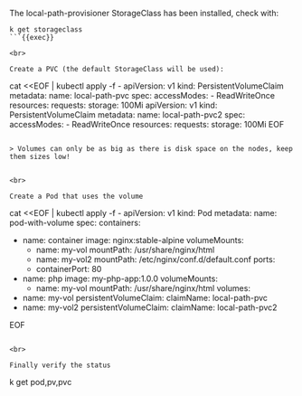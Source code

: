 
The local-path-provisioner StorageClass has been installed, check with:

```
k get storageclass
```{{exec}}

<br>

Create a PVC (the default StorageClass will be used):

```
cat <<EOF | kubectl apply -f -
apiVersion: v1
kind: PersistentVolumeClaim
metadata:
  name: local-path-pvc
spec:
  accessModes:
    - ReadWriteOnce
  resources:
    requests:
      storage: 100Mi
apiVersion: v1
kind: PersistentVolumeClaim
metadata:
  name: local-path-pvc2
spec:
  accessModes:
    - ReadWriteOnce
  resources:
    requests:
      storage: 100Mi
EOF
```{{exec}}

> Volumes can only be as big as there is disk space on the nodes, keep them sizes low!


<br>

Create a Pod that uses the volume

```
cat <<EOF | kubectl apply -f -
apiVersion: v1
kind: Pod
metadata:
  name: pod-with-volume
spec:
  containers:
  - name: container
    image: nginx:stable-alpine
    volumeMounts:
    - name: my-vol
      mountPath: /usr/share/nginx/html
    - name: my-vol2
      mountPath: /etc/nginx/conf.d/default.conf
    ports:
    - containerPort: 80
  - name: php
    image: my-php-app:1.0.0
    volumeMounts:
    - name: my-vol
      mountPath: /usr/share/nginx/html
  volumes:
  - name: my-vol
    persistentVolumeClaim:
      claimName: local-path-pvc
  - name: my-vol2
    persistentVolumeClaim:
      claimName: local-path-pvc2
  
EOF
```{{exec}}

<br>

Finally verify the status

```
k get pod,pv,pvc
```{{exec}}
